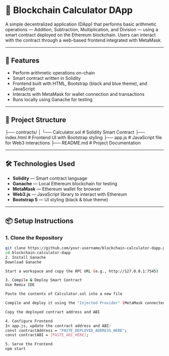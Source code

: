 # 🧮 Blockchain Calculator DApp

A simple decentralized application (DApp) that performs basic arithmetic operations — Addition, Subtraction, Multiplication, and Division — using a smart contract deployed on the Ethereum blockchain. Users can interact with the contract through a web-based frontend integrated with MetaMask.

---

## 🚀 Features

- Perform arithmetic operations on-chain
- Smart contract written in Solidity
- Frontend built with HTML, Bootstrap (black and blue theme), and JavaScript
- Interacts with MetaMask for wallet connection and transactions
- Runs locally using Ganache for testing

---

## 📂 Project Structure

├── contracts/
│ └── Calculator.sol # Solidity Smart Contract
├── index.html # Frontend UI with Bootstrap styling
├── app.js # JavaScript file for Web3 interactions
├── README.md # Project Documentation


---

## 🛠️ Technologies Used

- **Solidity** — Smart contract language
- **Ganache** — Local Ethereum blockchain for testing
- **MetaMask** — Ethereum wallet for browser
- **Web3.js** — JavaScript library to interact with Ethereum
- **Bootstrap 5** — UI styling (black & blue theme)

---

## 📦 Setup Instructions

### 1. Clone the Repository

```bash
git clone https://github.com/your-username/blockchain-calculator-dapp.git
cd blockchain-calculator-dapp
2. Install Ganache
Download Ganache

Start a workspace and copy the RPC URL (e.g., http://127.0.0.1:7545)

3. Compile & Deploy Smart Contract
Use Remix IDE

Paste the contents of Calculator.sol into a new file

Compile and deploy it using the "Injected Provider" (MetaMask connected to Ganache)

Copy the deployed contract address and ABI

4. Configure Frontend
In app.js, update the contract address and ABI:
const contractAddress = "PASTE_DEPLOYED_ADDRESS_HERE";
const contractABI = [PASTE_ABI_HERE];

5. Serve the Frontend
npm start
